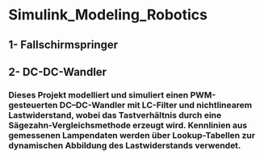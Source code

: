 # Simulink_Modeling_Robotics

## 1- Fallschirmspringer


## 2- DC-DC-Wandler
### Dieses Projekt modelliert und simuliert einen PWM-gesteuerten DC–DC-Wandler mit LC-Filter und nichtlinearem Lastwiderstand, wobei das Tastverhältnis durch eine Sägezahn-Vergleichsmethode erzeugt wird. Kennlinien aus gemessenen Lampendaten werden über Lookup-Tabellen zur dynamischen Abbildung des Lastwiderstands verwendet.
